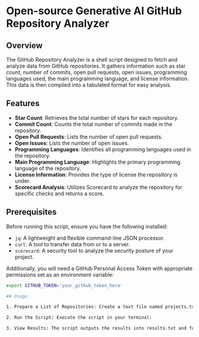 # Open-source Generative AI GitHub Repository Analyzer

## Overview

The GitHub Repository Analyzer is a shell script designed to fetch and analyze data from GitHub repositories. It gathers information such as star count, number of commits, open pull requests, open issues, programming languages used, the main programming language, and license information. This data is then compiled into a tabulated format for easy analysis.

## Features

- **Star Count**: Retrieves the total number of stars for each repository.
- **Commit Count**: Counts the total number of commits made in the repository.
- **Open Pull Requests**: Lists the number of open pull requests.
- **Open Issues**: Lists the number of open issues.
- **Programming Languages**: Identifies all programming languages used in the repository.
- **Main Programming Language**: Highlights the primary programming language of the repository.
- **License Information**: Provides the type of license the repository is under.
- **Scorecard Analysis**: Utilizes Scorecard to analyze the repository for specific checks and returns a score.

## Prerequisites

Before running this script, ensure you have the following installed:
- `jq`: A lightweight and flexible command-line JSON processor.
- `curl`: A tool to transfer data from or to a server.
- `scorecard`: A security tool to analyze the security posture of your project.

Additionally, you will need a GitHub Personal Access Token with appropriate permissions set as an environment variable:
```bash
export GITHUB_TOKEN='your_github_token_here'

## Usage

1. Prepare a List of Repositories: Create a text file named projects.txt and list the GitHub repositories you want to analyze, one per line in the format owner/repo.

2. Run the Script: Execute the script in your terminal:

3. View Results: The script outputs the results into results.txt and formats it for console viewing. You can open results.txt for a detailed report.
